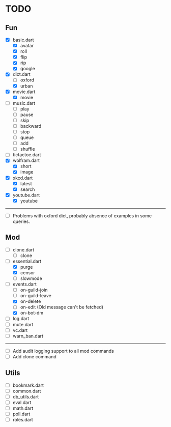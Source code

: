 # TODO

## Fun

- [x] basic.dart
  - [x] avatar
  - [x] roll
  - [x] flip
  - [x] rip
  - [x] google
- [x] dict.dart
  - [ ] oxford
  - [x] urban
- [x] movie.dart
  - [x] movie
- [ ] music.dart
  - [ ] play
  - [ ] pause
  - [ ] skip
  - [ ] backward
  - [ ] stop
  - [ ] queue
  - [ ] add
  - [ ] shuffle
- [ ] tictactoe.dart
- [x] wolfram.dart
  - [x] short
  - [x] image
- [x] xkcd.dart
  - [x] latest
  - [x] search
- [x] youtube.dart
  - [x] youtube

------

- [ ] Problems with oxford dict, probably absence of examples in some queries.

## Mod

- [ ] clone.dart
  - [ ] clone
- [ ] essential.dart
  - [x] purge
  - [x] censor
  - [ ] slowmode
- [ ] events.dart
  - [ ] on-guild-join
  - [ ] on-guild-leave
  - [x] on-delete
  - [ ] on-edit (Old message can't be fetched)
  - [x] on-bot-dm
- [ ] log.dart
- [ ] mute.dart
- [ ] vc.dart
- [ ] warn_ban.dart

------

- [ ] Add audit logging support to all mod commands
- [ ] Add clone command

## Utils

- [ ] bookmark.dart
- [ ] common.dart
- [ ] db_utils.dart
- [ ] eval.dart
- [ ] math.dart
- [ ] poll.dart
- [ ] roles.dart
